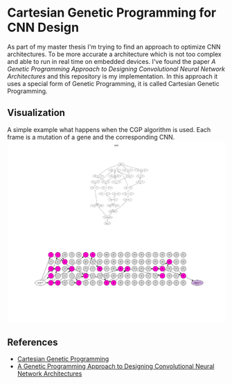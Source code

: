 # Cartesian Genetic Programming for CNN Design

As part of my master thesis I'm trying to find an approach to optimize CNN architectures. To be more accurate
a architecture which is not too complex and able to run in real time on embedded devices. 
I've found the paper *A Genetic Programming Approach to Designing Convolutional Neural Network Architectures* 
and this repository is my implementation. In this approach it uses a special form of Genetic Programming, it is 
called Cartesian Genetic Programming.    

## Visualization
A simple example what happens when the CGP algorithm is used. Each frame is a mutation of a gene and the corresponding CNN.
![CGP Grid](docs/anim.gif)

## References
- [Cartesian Genetic Programming](http://www.cartesiangp.co.uk/)
- [A Genetic Programming Approach to Designing Convolutional Neural Network Architectures](https://arxiv.org/abs/1704.00764)
